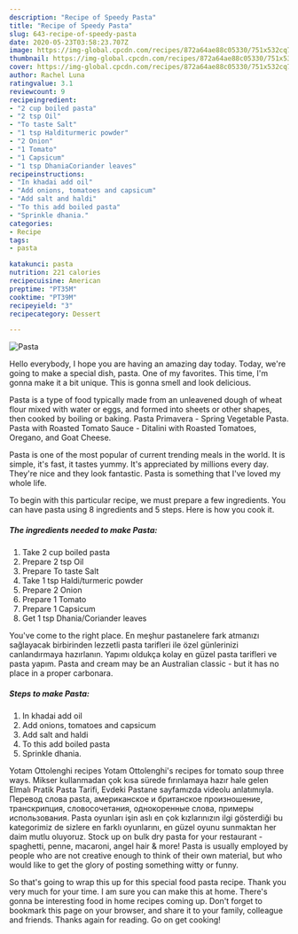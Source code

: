 ```yaml
---
description: "Recipe of Speedy Pasta"
title: "Recipe of Speedy Pasta"
slug: 643-recipe-of-speedy-pasta
date: 2020-05-23T03:58:23.707Z
image: https://img-global.cpcdn.com/recipes/872a64ae88c05330/751x532cq70/pasta-recipe-main-photo.jpg
thumbnail: https://img-global.cpcdn.com/recipes/872a64ae88c05330/751x532cq70/pasta-recipe-main-photo.jpg
cover: https://img-global.cpcdn.com/recipes/872a64ae88c05330/751x532cq70/pasta-recipe-main-photo.jpg
author: Rachel Luna
ratingvalue: 3.1
reviewcount: 9
recipeingredient:
- "2 cup boiled pasta"
- "2 tsp Oil"
- "To taste Salt"
- "1 tsp Halditurmeric powder"
- "2 Onion"
- "1 Tomato"
- "1 Capsicum"
- "1 tsp DhaniaCoriander leaves"
recipeinstructions:
- "In khadai add oil"
- "Add onions, tomatoes and capsicum"
- "Add salt and haldi"
- "To this add boiled pasta"
- "Sprinkle dhania."
categories:
- Recipe
tags:
- pasta

katakunci: pasta 
nutrition: 221 calories
recipecuisine: American
preptime: "PT35M"
cooktime: "PT39M"
recipeyield: "3"
recipecategory: Dessert

---
```



![Pasta](https://img-global.cpcdn.com/recipes/872a64ae88c05330/751x532cq70/pasta-recipe-main-photo.jpg)

Hello everybody, I hope you are having an amazing day today. Today, we're going to make a special dish, pasta. One of my favorites. This time, I'm gonna make it a bit unique. This is gonna smell and look delicious.

Pasta is a type of food typically made from an unleavened dough of wheat flour mixed with water or eggs, and formed into sheets or other shapes, then cooked by boiling or baking. Pasta Primavera - Spring Vegetable Pasta. Pasta with Roasted Tomato Sauce - Ditalini with Roasted Tomatoes, Oregano, and Goat Cheese.

Pasta is one of the most popular of current trending meals in the world. It is simple, it's fast, it tastes yummy. It's appreciated by millions every day. They're nice and they look fantastic. Pasta is something that I've loved my whole life.


To begin with this particular recipe, we must prepare a few ingredients. You can have pasta using 8 ingredients and 5 steps. Here is how you cook it.

<!--inarticleads1-->

##### The ingredients needed to make Pasta:

1. Take 2 cup boiled pasta
1. Prepare 2 tsp Oil
1. Prepare To taste Salt
1. Take 1 tsp Haldi/turmeric powder
1. Prepare 2 Onion
1. Prepare 1 Tomato
1. Prepare 1 Capsicum
1. Get 1 tsp Dhania/Coriander leaves


You&#39;ve come to the right place. En meşhur pastanelere fark atmanızı sağlayacak birbirinden lezzetli pasta tarifleri ile özel günlerinizi canlandırmaya hazırlanın. Yapımı oldukça kolay en güzel pasta tarifleri ve pasta yapım. Pasta and cream may be an Australian classic - but it has no place in a proper carbonara. 

<!--inarticleads2-->

##### Steps to make Pasta:

1. In khadai add oil
1. Add onions, tomatoes and capsicum
1. Add salt and haldi
1. To this add boiled pasta
1. Sprinkle dhania.


Yotam Ottolenghi recipes Yotam Ottolenghi&#39;s recipes for tomato soup three ways. Mikser kullanmadan çok kısa sürede fırınlamaya hazır hale gelen Elmalı Pratik Pasta Tarifi, Evdeki Pastane sayfamızda videolu anlatımıyla. Перевод слова pasta, американское и британское произношение, транскрипция, словосочетания, однокоренные слова, примеры использования. Pasta oyunları işin aslı en çok kızlarınızın ilgi gösterdiği bu kategorimiz de sizlere en farklı oyunlarını, en güzel oyunu sunmaktan her daim mutlu oluyoruz. Stock up on bulk dry pasta for your restaurant - spaghetti, penne, macaroni, angel hair &amp; more! Pasta is usually employed by people who are not creative enough to think of their own material, but who would like to get the glory of posting something witty or funny. 

So that's going to wrap this up for this special food pasta recipe. Thank you very much for your time. I am sure you can make this at home. There's gonna be interesting food in home recipes coming up. Don't forget to bookmark this page on your browser, and share it to your family, colleague and friends. Thanks again for reading. Go on get cooking!
